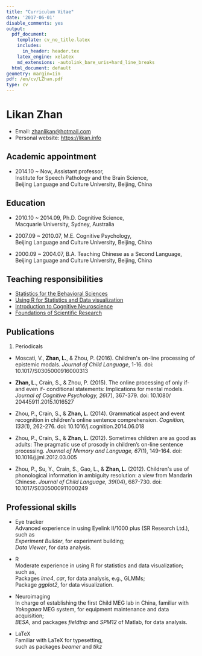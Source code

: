 ```yaml
---
title: "Curriculum Vitae"
date: '2017-06-01'
disable_comments: yes
output:
  pdf_document:
    template: cv_no_title.latex
    includes:
      in_header: header.tex
    latex_engine: xelatex
    md_extensions: -autolink_bare_uris+hard_line_breaks
  html_document: default
geometry: margin=1in
pdf: /en/cv/LZhan.pdf
type: cv
---
```


# Likan Zhan

- Email: zhanlikan@hotmail.com
- Personal website: <https://likan.info>

## Academic appointment

- 2014.10 ~ Now, Assistant professor,<br>
Institute for Speech Pathology and the Brain Science,<br>
Beijing Language and Culture University, Beijing, China

## Education

- 2010.10 ~ 2014.09, Ph.D. Cognitive Science, <br>
  Macquarie University, Sydney, Australia
  
- 2007.09 ~ 2010.07, M.E. Cognitive Psychology, <br>
  Beijing Language and Culture University, Beijing, China
  
- 2000.09 ~ 2004.07, B.A. Teaching Chinese as a Second Language, <br>
  Beijing Language and Culture University, Beijing, China


## Teaching responsibilities

- [Statistics for the Behavioral Sciences](/en/teach/stat_behav_sci/)
- [Using R for Statistics and Data visualization](/en/teach/appl_regres/)
- [Introduction to Cognitive Neuroscience](/en/teach/cogn_neurosci/)
- [Foundations of Scientific Research](/en/teach/found_sci_res/)

## Publications

1. Periodicals

- Moscati, V., **Zhan, L.**, & Zhou, P. (2016). Children's on-line processing of epistemic modals. *Journal of Child Language*, 1-16. doi: 10.1017/S0305000916000313 <a href="https://publications.likan.info/JChildLang2016.pdf" class="fa fa-file-pdf-o" title = "Full Text"></a>

- **Zhan, L.**, Crain, S., & Zhou, P. (2015). The online processing of only if- and even if- conditional statements: Implications for mental models. *Journal of Cognitive Psychology, 26*(7), 367-379. doi: 10.1080/ 20445911.2015.1016527 <a href = "https://publications.likan.info/JCognPsychol2015.pdf" class="fa fa-file-pdf-o" title = "Full Text"></a>

- Zhou, P., Crain, S., & **Zhan, L.** (2014). Grammatical aspect and event recognition in children's online sentence comprehension. *Cognition, 133*(1), 262-276. doi: 10.1016/j.cognition.2014.06.018 <a href = "http://publications.likan.info/Cognition2014.pdf" class="fa fa-file-pdf-o" title = "Full Text"></a> <br>
- Zhou, P., Crain, S., & **Zhan, L.** (2012). Sometimes children are as good as adults: The pragmatic use of prosody in children’s on-line sentence processing. *Journal of Memory and Language, 67*(1), 149-164. doi: 10.1016/j.jml.2012.03.005 <a href = "https://publications.likan.info/JMemLang2012.pdf" class="fa fa-file-pdf-o" title = "Full Text"></a>

- Zhou, P., Su, Y., Crain, S., Gao, L., & **Zhan, L.** (2012). Children's use of phonological information in ambiguity resolution: a view from Mandarin Chinese. *Journal of Child Language, 39*(04), 687-730. doi: 10.1017/S0305000911000249 <a href = "https://publications.likan.info/JChildLang2012.pdf" class="fa fa-file-pdf-o" title = "Full Text"></a>

## Professional skills

- Eye tracker </br>
  Advanced experience in using Eyelink II/1000 plus (SR Research Ltd.), such as</br>
  *Experiment Builder*, for experiment building; </br>
  *Data Viewer*, for data analysis.

- R </br>
  Moderate experience in using R for statistics and data visualization; such as, </br>
  Packages *lme4*, *car*, for data analysis, e.g., GLMMs; </br>
  Package *ggplot2*, for data visualization.

- Neuroimaging </br>
  In charge of establishing the first Child MEG lab in China, familiar with </br>
  *Yokogawa* MEG system, for equipment maintenance and data acquisition; </br>
  *BESA*, and packages *fieldtrip* and *SPM12* of Matlab, for data analysis.

- LaTeX </br>
  Familiar with LaTeX for typesetting, </br>
  such as packages *beamer* and *tikz*
